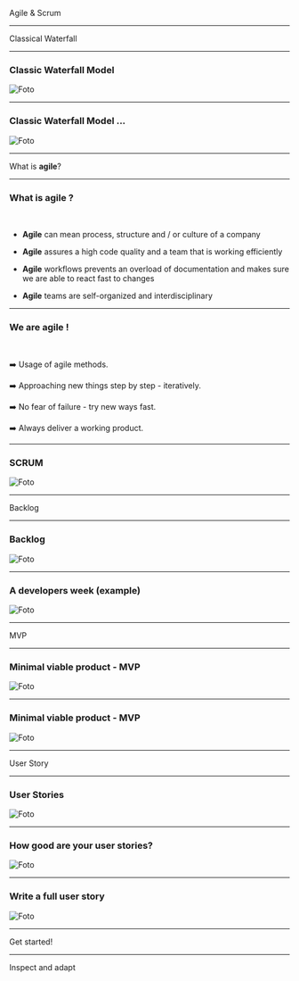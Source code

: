 <!-- _class: big-headline nemo -->

Agile & Scrum

---

<!-- _class: big-headline granite -->

Classical Waterfall

---

<!-- _class: small  scrum-->

### Classic Waterfall Model

![Foto](assets/Wasserfall.png)

---

<!-- _class: small  scrum-->

### Classic Waterfall Model ...

![Foto](assets/Wasserfall-real.png)

---

<!-- _class: big-headline granite -->

What is **agile**?

---

<!-- _class: small -->

### What is **agile** ?

</br>

- **Agile** can mean process, structure and / or culture of a company

- **Agile** assures a high code quality and a team that is working efficiently

- **Agile** workflows prevents an overload of documentation and makes sure we are able to react fast to changes

- **Agile** teams are self-organized and interdisciplinary

---

<!-- _class: small -->

### We are agile !

</br>

➡️ Usage of agile methods.

➡️ Approaching new things step by step - iteratively.

➡️ No fear of failure - try new ways fast.

➡️ Always deliver a working product.

---

<!-- _class: small  scrum-->

### SCRUM

![Foto](assets/SCRUM.png)

---

<!-- _class: big-headline granite -->

Backlog

---

<!-- _class: small  scrum-->

### Backlog

![Foto](assets/backlog.png)

---

<!-- _class: small  scrum-->

### A developers week (example)

![Foto](assets/devWeek.png)

---

<!-- _class: big-headline granite -->

MVP

---

<!-- _class: small  scrum-->

### Minimal viable product - MVP

![Foto](assets/MVP1.png)

---

<!-- _class: small  scrum-->

### Minimal viable product - MVP

![Foto](assets/MVP2.png)

---

<!-- _class: big-headline granite -->

User Story

---

<!-- _class: small  scrum-->

### User Stories

![Foto](assets/US2.png)

---

<!-- _class: small  scrum-->

### How good are your user stories?

![Foto](assets/US1.png)

---

<!-- _class: small  scrum-->

### Write a full user story

![Foto](assets/US3_1.png)

---

<!-- _class: big-headline granite -->

Get started!

---

<!-- _class: intro-slide nemo -->

Inspect and adapt
